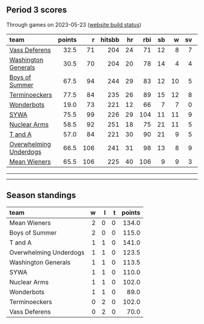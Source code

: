 

## Period 3 scores

Through games on 2023-05-23 ([website build status](https://github.com/brian-bot/pl-site/actions))


|team                   | points|   r| hitsbb| hr| rbi| sb|  w| sv|  so|   era|  whip|
|:----------------------|------:|---:|------:|--:|---:|--:|--:|--:|---:|-----:|-----:|
|[Vass Deferens](./vassdeferens)|   32.5|  71|    204| 24|  71| 12|  8|  7| 113| 4.500| 1.367|
|[Washington Generals](./washingtongenerals)|   30.5|  70|    204| 20|  78| 14|  4|  4| 101| 4.272| 1.225|
|[Boys of Summer](./boysofsummer)|   67.5|  94|    244| 29|  83| 12| 10|  5| 158| 3.013| 1.175|
|[Terminoeckers](./terminoeckers)|   77.5|  84|    235| 26|  89| 15| 12|  8| 186| 3.089| 1.036|
|[Wonderbots](./wonderbots)|   19.0|  73|    221| 12|  66|  7|  7|  0| 136| 5.688| 1.528|
|[SYWA](./sywa)         |   75.5|  99|    226| 29| 104| 11| 11|  9| 161| 3.186| 1.112|
|[Nuclear Arms](./nucleararms)|   58.5|  92|    251| 18|  75| 21| 11|  5| 136| 3.729| 1.229|
|[T and A](./tanda)     |   57.0|  84|    221| 30|  90| 21|  9|  5| 166| 4.839| 1.338|
|[Overwhelming Underdogs](./overwhelmingunderdogs)|   66.5| 106|    241| 31|  98| 13|  8|  9| 110| 3.946| 1.186|
|[Mean Wieners](./meanwieners)|   65.5| 106|    225| 40| 106|  9|  9|  3| 158| 3.640| 1.146|

* * *
* * *

## Season standings


|team                   |  w|  l|  t| points|
|:----------------------|--:|--:|--:|------:|
|Mean Wieners           |  2|  0|  0|  134.0|
|Boys of Summer         |  2|  0|  0|  115.0|
|T and A                |  1|  1|  0|  141.0|
|Overwhelming Underdogs |  1|  1|  0|  123.5|
|Washington Generals    |  1|  1|  0|  113.5|
|SYWA                   |  1|  1|  0|  110.0|
|Nuclear Arms           |  1|  1|  0|  102.0|
|Wonderbots             |  1|  1|  0|   89.0|
|Terminoeckers          |  0|  2|  0|  102.0|
|Vass Deferens          |  0|  2|  0|   70.0|


